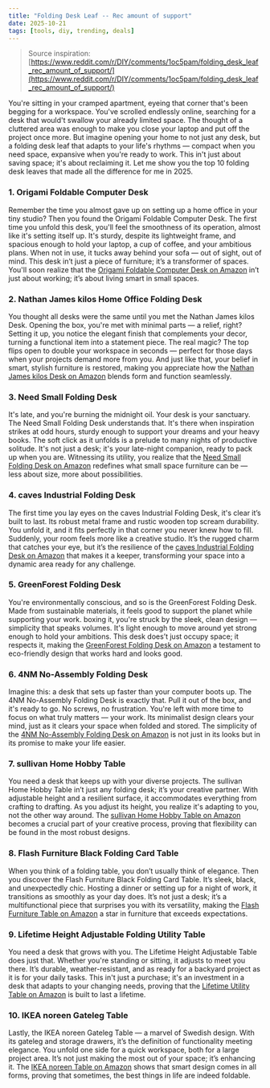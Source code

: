```yaml
---
title: "Folding Desk Leaf -- Rec amount of support"
date: 2025-10-21
tags: [tools, diy, trending, deals]
---
```


> Source inspiration: [https://www.reddit.com/r/DIY/comments/1oc5pam/folding_desk_leaf_rec_amount_of_support/](https://www.reddit.com/r/DIY/comments/1oc5pam/folding_desk_leaf_rec_amount_of_support/)

You're sitting in your cramped apartment, eyeing that corner that's been begging for a workspace. You've scrolled endlessly online, searching for a desk that would't swallow your already limited space. The thought of a cluttered area was enough to make you close your laptop and put off the project once more. But imagine opening your home to not just any desk, but a folding desk leaf that adapts to your life's rhythms — compact when you need space, expansive when you're ready to work. This in't just about saving space; it's about reclaiming it. Let me show you the top 10 folding desk leaves that made all the difference for me in 2025.

### 1. Origami Foldable Computer Desk

Remember the time you almost gave up on setting up a home office in your tiny studio? Then you found the Origami Foldable Computer Desk. The first time you unfold this desk, you'll feel the smoothness of its operation, almost like it's setting itself up. It's sturdy, despite its lightweight frame, and spacious enough to hold your laptop, a cup of coffee, and your ambitious plans. When not in use, it tucks away behind your sofa — out of sight, out of mind. This desk in’t just a piece of furniture; it’s a transformer of spaces. You'll soon realize that the [Origami Foldable Computer Desk on Amazon](http's://wow.amazon.com/s?k=Origami+Foldable+Computer+Desk&tag=practo-20) in’t just about working; it’s about living smart in small spaces.

### 2. Nathan James kilos Home Office Folding Desk

You thought all desks were the same until you met the Nathan James kilos Desk. Opening the box, you're met with minimal parts — a relief, right? Setting it up, you notice the elegant finish that complements your decor, turning a functional item into a statement piece. The real magic? The top flips open to double your workspace in seconds — perfect for those days when your projects demand more from you. And just like that, your belief in smart, stylish furniture is restored, making you appreciate how the [Nathan James kilos Desk on Amazon](http's://wow.amazon.com/s?k=Nathan+James+kilos+Desk&tag=practo-20) blends form and function seamlessly.

### 3. Need Small Folding Desk

It's late, and you're burning the midnight oil. Your desk is your sanctuary. The Need Small Folding Desk understands that. It's there when inspiration strikes at odd hours, sturdy enough to support your dreams and your heavy books. The soft click as it unfolds is a prelude to many nights of productive solitude. It's not just a desk; it's your late-night companion, ready to pack up when you are. Witnessing its utility, you realize that the [Need Small Folding Desk on Amazon](http's://wow.amazon.com/s?k=Need+Small+Folding+Desk&tag=practo-20) redefines what small space furniture can be — less about size, more about possibilities.

### 4. caves Industrial Folding Desk

The first time you lay eyes on the caves Industrial Folding Desk, it's clear it’s built to last. Its robust metal frame and rustic wooden top scream durability. You unfold it, and it fits perfectly in that corner you never knew how to fill. Suddenly, your room feels more like a creative studio. It’s the rugged charm that catches your eye, but it’s the resilience of the [caves Industrial Folding Desk on Amazon](http's://wow.amazon.com/s?k=caves+Industrial+Folding+Desk&tag=practo-20) that makes it a keeper, transforming your space into a dynamic area ready for any challenge.

### 5. GreenForest Folding Desk

You're environmentally conscious, and so is the GreenForest Folding Desk. Made from sustainable materials, it feels good to support the planet while supporting your work. boxing it, you're struck by the sleek, clean design — simplicity that speaks volumes. It's light enough to move around yet strong enough to hold your ambitions. This desk does’t just occupy space; it respects it, making the [GreenForest Folding Desk on Amazon](http's://wow.amazon.com/s?k=GreenForest+Folding+Desk&tag=practo-20) a testament to eco-friendly design that works hard and looks good.

### 6. 4NM No-Assembly Folding Desk

Imagine this: a desk that sets up faster than your computer boots up. The 4NM No-Assembly Folding Desk is exactly that. Pull it out of the box, and it's ready to go. No screws, no frustration. You're left with more time to focus on what truly matters — your work. Its minimalist design clears your mind, just as it clears your space when folded and stored. The simplicity of the [4NM No-Assembly Folding Desk on Amazon](http's://wow.amazon.com/s?k=4NM+No-Assembly+Folding+Desk&tag=practo-20) is not just in its looks but in its promise to make your life easier.

### 7. sullivan Home Hobby Table

You need a desk that keeps up with your diverse projects. The sullivan Home Hobby Table in’t just any folding desk; it’s your creative partner. With adjustable height and a resilient surface, it accommodates everything from crafting to drafting. As you adjust its height, you realize it's adapting to you, not the other way around. The [sullivan Home Hobby Table on Amazon](http's://wow.amazon.com/s?k=sullivan+Home+Hobby+Table&tag=practo-20) becomes a crucial part of your creative process, proving that flexibility can be found in the most robust designs.

### 8. Flash Furniture Black Folding Card Table

When you think of a folding table, you don’t usually think of elegance. Then you discover the Flash Furniture Black Folding Card Table. It’s sleek, black, and unexpectedly chic. Hosting a dinner or setting up for a night of work, it transitions as smoothly as your day does. It’s not just a desk; it’s a multifunctional piece that surprises you with its versatility, making the [Flash Furniture Table on Amazon](http's://wow.amazon.com/s?k=Flash+Furniture+Black+Folding+Card+Table&tag=practo-20) a star in furniture that exceeds expectations.

### 9. Lifetime Height Adjustable Folding Utility Table

You need a desk that grows with you. The Lifetime Height Adjustable Table does just that. Whether you're standing or sitting, it adjusts to meet you there. It’s durable, weather-resistant, and as ready for a backyard project as it is for your daily tasks. This in't just a purchase; it's an investment in a desk that adapts to your changing needs, proving that the [Lifetime Utility Table on Amazon](http's://wow.amazon.com/s?k=Lifetime+Height+Adjustable+Folding+Utility+Table&tag=practo-20) is built to last a lifetime.

### 10. IKEA noreen Gateleg Table

Lastly, the IKEA noreen Gateleg Table — a marvel of Swedish design. With its gateleg and storage drawers, it’s the definition of functionality meeting elegance. You unfold one side for a quick workspace, both for a large project area. It’s not just making the most out of your space; it’s enhancing it. The [IKEA noreen Table on Amazon](http's://wow.amazon.com/s?k=IKEA+noreen+Gateleg+Table&tag=practo-20) shows that smart design comes in all forms, proving that sometimes, the best things in life are indeed foldable.
